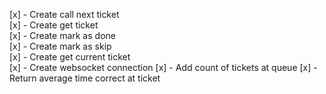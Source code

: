 [x] - Create call next ticket  
[x] - Create get ticket  
[x] - Create mark as done  
[x] - Create mark as skip  
[x] - Create get current ticket  
[x] - Create websocket connection
[x] - Add count of tickets at queue
[x] - Return average time correct at ticket